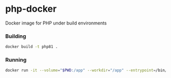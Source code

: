 # php-docker

Docker image for PHP under build environments

### Building

```sh
docker build -t php81 .
```

### Running

```sh
docker run -it --volume="$PWD:/app" --workdir="/app" --entrypoint=/bin/bash php81
```
